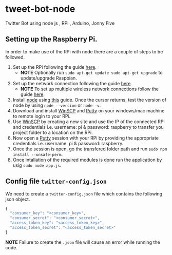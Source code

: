 # tweet-bot-node
Twitter Bot using node js , RPi , Arduino, Jonny Five

## Setting up the Raspberry Pi.
In order to make use of the RPi with node there are a couple of steps to be followed.

1. Set up the RPi following the guide [here](https://www.raspberrypi.org/documentation/installation/installing-images/README.md).
	- __NOTE__ Optionally run `sudo apt-get update sudo apt-get upgrade` to update/upgrade Raspbian.
2. Set up the network connection following the guide [here](https://www.raspberrypi.org/documentation/configuration/wireless/wireless-cli.md).
	- __NOTE__ To set up multiple wireless network connections follow the guide [here](http://www.instantsupportsite.com/self-help/raspberry-pi/raspberry-connect-multiple-wireless-networks/).
3. Install [node](https://nodejs.org/) using [this](https://learn.adafruit.com/node-embedded-development/installing-node-dot-js) guide. Once the cursor returns, test the version of node by using `node --version` or `node -v`.
4. Download and install [WinSCP](http://winscp.net) and [Putty](http://www.putty.org/) on your windows/mac machine to remote login to your RPi.
5. Use [WinSCP](http://winscp.net/eng/index.php) by creating a new site and use the IP of the connected RPi and credentials i.e. username: pi & password: raspberry to transfer you project folder to  a location on the RPi.
6. Now open a [Putty](http://www.putty.org/) session with your RPi by providing the appropriate credentials i.e. username: pi & password: raspberry.
7. Once the session is open, go the transfered folder path and run `sudo npm install --unsafe-perm`.
8. Once intallation of the required modules is done run the application by usig `sudo node app.js`.

## Config file `twitter-config.json`
We need to create a `twitter-config.json` file which contains the following json object.

```javascript
{
  "consumer_key": "<consumer_key>",
  "consumer_secret": "<consumer_secret>",
  "access_token_key": "<access_token_key>",
  "access_token_secret": "<access_token_secret>"
}
```

__NOTE__ Failure to create the `.json` file will cause an error while running the code.

